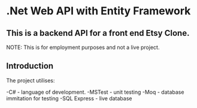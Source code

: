 # .Net Web API with Entity Framework

## This is a backend API for a front end Etsy Clone.


NOTE: This is for employment purposes and not a live project. 


## Introduction ##
The project utilises:

-C# - language of development.
-MSTest - unit testing
-Moq - database immitation for testing
-SQL Express - live database

